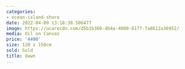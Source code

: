 ```yaml
---
categories:
- ocean-island-shore
date: 2022-04-09 13:18:38.506477
image: https://ucarecdn.com/d5b1b360-4b4a-4000-8177-7a8612a36952/
media: Oil on Canvas
price: '4490'
size: 120 x 150cm
sold: Sold
title: dawn
...
```

